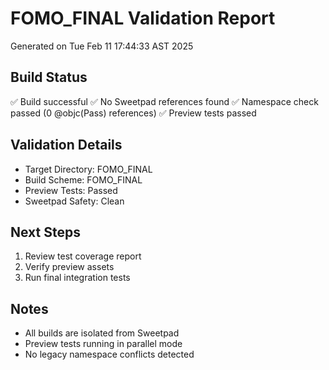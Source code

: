 # FOMO_FINAL Validation Report
Generated on Tue Feb 11 17:44:33 AST 2025

## Build Status
✅ Build successful
✅ No Sweetpad references found
✅ Namespace check passed (0 @objc(Pass) references)
✅ Preview tests passed

## Validation Details
- Target Directory: FOMO_FINAL
- Build Scheme: FOMO_FINAL
- Preview Tests: Passed
- Sweetpad Safety: Clean

## Next Steps
1. Review test coverage report
2. Verify preview assets
3. Run final integration tests

## Notes
- All builds are isolated from Sweetpad
- Preview tests running in parallel mode
- No legacy namespace conflicts detected
